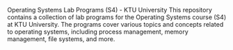 Operating Systems Lab Programs (S4) - KTU University
This repository contains a collection of lab programs for the Operating Systems course (S4) at KTU University. 
The programs cover various topics and concepts related to operating systems, including process management, memory management, file systems, and more.

